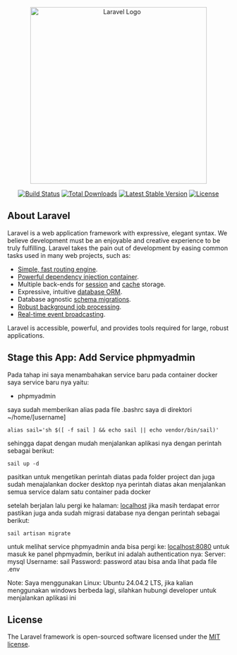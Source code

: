 <p align="center"><a href="https://laravel.com" target="_blank"><img src="https://raw.githubusercontent.com/laravel/art/master/logo-lockup/5%20SVG/2%20CMYK/1%20Full%20Color/laravel-logolockup-cmyk-red.svg" width="400" alt="Laravel Logo"></a></p>

<p align="center">
<a href="https://github.com/laravel/framework/actions"><img src="https://github.com/laravel/framework/workflows/tests/badge.svg" alt="Build Status"></a>
<a href="https://packagist.org/packages/laravel/framework"><img src="https://img.shields.io/packagist/dt/laravel/framework" alt="Total Downloads"></a>
<a href="https://packagist.org/packages/laravel/framework"><img src="https://img.shields.io/packagist/v/laravel/framework" alt="Latest Stable Version"></a>
<a href="https://packagist.org/packages/laravel/framework"><img src="https://img.shields.io/packagist/l/laravel/framework" alt="License"></a>
</p>

## About Laravel

Laravel is a web application framework with expressive, elegant syntax. We believe development must be an enjoyable and creative experience to be truly fulfilling. Laravel takes the pain out of development by easing common tasks used in many web projects, such as:

- [Simple, fast routing engine](https://laravel.com/docs/routing).
- [Powerful dependency injection container](https://laravel.com/docs/container).
- Multiple back-ends for [session](https://laravel.com/docs/session) and [cache](https://laravel.com/docs/cache) storage.
- Expressive, intuitive [database ORM](https://laravel.com/docs/eloquent).
- Database agnostic [schema migrations](https://laravel.com/docs/migrations).
- [Robust background job processing](https://laravel.com/docs/queues).
- [Real-time event broadcasting](https://laravel.com/docs/broadcasting).

Laravel is accessible, powerful, and provides tools required for large, robust applications.

## Stage this App: Add Service phpmyadmin

Pada tahap ini saya menambahakan service baru pada container docker saya
service baru nya yaitu:

- phpmyadmin

saya sudah memberikan alias pada file .bashrc saya di direktori ~/home/[username]
```
alias sail='sh $([ -f sail ] && echo sail || echo vendor/bin/sail)'
```

sehingga dapat dengan mudah menjalankan aplikasi nya dengan perintah sebagai berikut:
```
sail up -d
```
pasitkan untuk mengetikan perintah diatas pada folder project dan juga sudah menajalankan docker desktop nya
perintah diatas akan menjalankan semua service dalam satu container pada docker

setelah berjalan lalu pergi ke halaman: [localhost](http://localhost/)
jika masih terdapat error pastikan juga anda sudah migrasi database nya dengan perintah sebagai berikut:
```
sail artisan migrate
```

untuk melihat service phpmyadmin anda bisa pergi ke: [localhost:8080](http://localhost:8080) 
untuk masuk ke panel phpmyadmin, berikut ini adalah authentication nya:
Server: mysql
Username: sail
Password: password
atau bisa anda lihat pada file .env

Note: Saya menggunakan Linux: Ubuntu 24.04.2 LTS, jika kalian menggunakan windows berbeda lagi, silahkan hubungi developer untuk menjalankan aplikasi ini
## License

The Laravel framework is open-sourced software licensed under the [MIT license](https://opensource.org/licenses/MIT).
